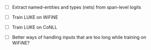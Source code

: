   - [ ] Extract named-entities and types (nets) from span-level logits
  - [ ] Train LUKE on WiFiNE
  - [ ] Train LUKE on CoNLL
  - [ ] Better ways of handling inputs that are too long while training on WiFiNE?

